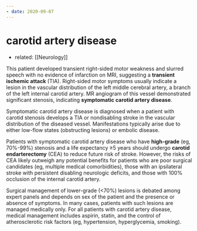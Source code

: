 ```yaml
---
- date: 2020-09-07
---
```


# carotid artery disease

- related: [[Neurology]]

<!-- symptomatic carotid artery disease dx, management -->

This patient developed transient right-sided motor weakness and slurred speech with no evidence of infarction on MRI, suggesting a **transient ischemic attack** (TIA).  Right-sided motor symptoms usually indicate a lesion in the vascular distribution of the left middle cerebral artery, a branch of the left internal carotid artery.  MR angiogram of this vessel demonstrated significant stenosis, indicating **symptomatic carotid artery disease**.

Symptomatic carotid artery disease is diagnosed when a patient with carotid stenosis develops a TIA or nondisabling stroke in the vascular distribution of the diseased vessel.  Manifestations typically arise due to either low-flow states (obstructing lesions) or embolic disease.

Patients with symptomatic carotid artery disease who have **high-grade** (eg, 70%-99%) stenosis and a life expectancy ≥5 years should undergo **carotid endarterectomy** (CEA) to reduce future risk of stroke.  However, the risks of CEA likely outweigh any potential benefits for patients who are poor surgical candidates (eg, multiple medical comorbidities), those with an ipsilateral stroke with persistent disabling neurologic deficits, and those with 100% occlusion of the internal carotid artery.

Surgical management of lower-grade (<70%) lesions is debated among expert panels and depends on sex of the patient and the presence or absence of symptoms.  In many cases, patients with such lesions are managed medically only.  For all patients with carotid artery disease, medical management includes aspirin, statin, and the control of atherosclerotic risk factors (eg, hypertension, hyperglycemia, smoking).
